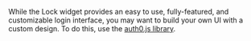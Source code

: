 While the Lock widget provides an easy to use, fully-featured, and customizable login interface, you may want to build your own UI with a custom design. To do this, use the [auth0.js library](https://github.com/auth0/auth0.js).